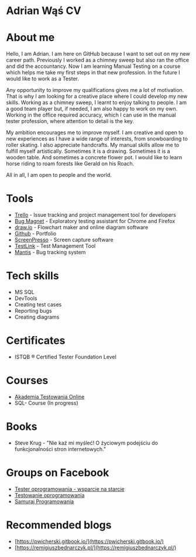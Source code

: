 # Adrian Wąś CV

# About me
Hello, I am Adrian. I am here on GitHub because I want to set out on my new career path. Previously I worked as a chimney sweep but also ran the office and did the accountancy. Now I am learning Manual Testing on a course which helps me take my first steps in that new profession. In the future I would like to work as a Tester.

Any opportunity to improve my qualifications gives me a lot of motivation. That is why I am looking for a creative place where I could develop my new skills. Working as a chimney sweep, I learnt to enjoy talking to people. I am a good team player but, if needed, I am also happy to work on my own. Working in the office required accuracy, which I can use in the manual tester profession, where attention to detail is the key. 

My ambition encourages me to improve myself. I am creative and open to new experiences as I have a wide range of interests, from snowboarding to roller skating. I also appreciate handcrafts. My manual skills allow me to fulfill myself artistically. Sometimes it is a drawing. Sometimes it is a wooden table. And sometimes
a concrete flower pot. I would like to learn horse riding to roam forests like Gerald on his Roach. 

All in all, I am open to people and the world.


# Tools
* [Trello](https://trello.com/) - Issue tracking and project management tool for developers
* [Bug Magnet](https://bugmagnet.org/) - Exploratory testing assistant for Chrome and Firefox
* [draw.io](https://app.diagrams.net/) - Flowchart maker and online diagram software
* [Github](https://github.com/) - Portfolio
* [ScreenPresso](https://www.screenpresso.com/) - Screen capture software
* [TestLink](https://testlink.org/) - Test Management Tool
* [Mantis](https://www.mantisbt.org/) - Bug tracking system

# Tech skills
* MS SQL
* DevTools
* Creating test cases
* Reporting bugs
* Creating diagrams

# Certificates
* ISTQB ® Certified Tester Foundation Level 

# Courses
* [Akademia Testowania Online](https://testuj.pl/karta-szkolenia/szkolenie-akademia-testowania)
* SQL- Course (In progress)

# Books
* Steve Krug - "Nie każ mi myśleć! O życiowym podejściu do funkcjonalności stron internetowych."

# Groups on Facebook
* [Tester oprogramowania - wsparcie na starcie](https://www.facebook.com/groups/testeroprogramowania)
* [Testowanie oprogramowania](https://www.facebook.com/groups/TestowanieOprogramowania)
* [Samuraj Programowania](https://www.youtube.com/c/SamurajProgramowania)

# Recommended blogs
* [https://pwicherski.gitbook.io/](https://pwicherski.gitbook.io/)
* [https://remigiuszbednarczyk.pl/](https://remigiuszbednarczyk.pl/)




